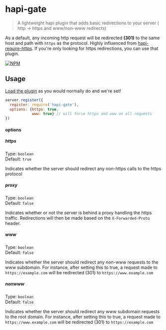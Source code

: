 hapi-gate
==================

> A lightweight hapi plugin that adds basic redirections to your server ( http -> https and www/non-www redirects)

As a default, any incoming http request will be redirected **(301)** to the same host and path with `https` as the protocol. 
Highly influenced from [hapi-require-https](https://github.com/bendrucker/hapi-require-https). If you're only looking for https redirections, you can use that plugin.

[![NPM](https://nodei.co/npm/hapi-gate.png)](https://nodei.co/npm/hapi-gate/)

## Usage

[Load the plugin](http://hapijs.com/tutorials/plugins#loading-a-plugin) as you would normally do and we're set!

```js
server.register({
  register: require('hapi-gate'),
  options: {https: true,
            www: true} // will force https and www on all requests
})
```

#### options

##### **https**

Type: `boolean`  
Default: `true`

Indicates whether the server should redirect any non-https calls to the https protocol

##### **proxy**

Type: `boolean`  
Default: `false`

Indicates whether or not the server is behind a proxy handling the https traffic. Redirections will then be made based on the `X-Forwarded-Proto` header.

##### **www**

Type: `boolean`  
Default: `false`

Indicates whether the server should redirect any non-www requests to the www subdomain. For instance, after setting this to true, a request made to `https://example.com` will be redirected (301) to `https://www.example.com`

##### **nonwww**

Type: `boolean`  
Default: `false`

Indicates whether the server should redirect any www subdomain requests to the root domain. For instance, after setting this to true, a request made to `https://www.example.com` will be redirected (301) to `https://example.com`
